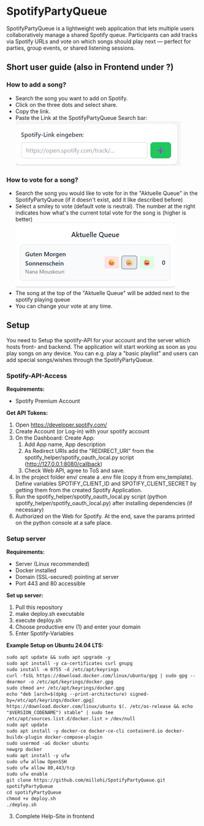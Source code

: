 # SpotifyPartyQueue
SpotifyPartyQueue is a lightweight web application that lets multiple users collaboratively manage a shared Spotify queue.
Participants can add tracks via Spotify URLs and vote on which songs should play next — perfect for parties, group events, or shared listening sessions.

## Short user guide (also in Frontend under ?)
### How to add a song? 
- Search the song you want to add on Spotify. 
- Click on the three dots and select share. 
- Copy the link. 
- Paste the Link at the SpotifyPartyQueue Search bar:  
![Suchleiste in SpotifyPartyQueue](imgs/search_bar.png)
### How to vote for a song? 
- Search the song you would like to vote for in the "Aktuelle Queue" in the SpotifyPartyQueue (if it doesn't exist, add it like described before)
- Select a smiley to vote (default vote is neutral). The number at the right indicates how what's the current total vote for the song is (higher is better)  
![Vote in der SpotifyPartyQueue](imgs/vote_song.png)
- The song at the top of the "Aktuelle Queue" will be added next to the spotify playing queue
- You can change your vote at any time. 

## Setup
You need to Setup the spotify-API for your account and the server which hosts front- and backend. The application will start working as soon as you play songs on any device. You can e.g. play a "basic playlist" and users can add special songs/wishes through the SpotifyPartyQueue. 
### Spotify-API-Access
**Requirements:**
- Spotify Premium Account

**Get API Tokens:**
1. Open https://developer.spotify.com/
2. Create Account (or Log-in) with your spotify account
3. On the Dashboard: Create App: 
   1. Add App name, App description
   2. As Redirect URIs add the "REDIRECT_URI" from the spotify_helper/spotify_oauth_local.py script (http://127.0.0.1:8080/callback)
   3. Check Web API, agree to ToS and save. 
4. In the project folder env/ create a .env file (copy it from env_template). Define variables SPOTIFY_CLIENT_ID and SPOTIFY_CLIENT_SECRET by getting them from the created Spotify Application. 
5. Run the spotify_helper/spotify_oauth_local.py script (python spotify_helper/spotify_oauth_local.py) after installing dependencies (if necessary)
6. Authorized on the Web for Spotify. At the end, save the params printed on the python console at a safe place.

### Setup server
**Requirements:**
- Server (Linux recommended)
- Docker installed
- Domain (SSL-secured) pointing at server
- Port 443 and 80 accessible 

**Set up server:**
1. Pull this repository
2. make deploy.sh executable
3. execute deploy.sh 
4. Choose productive env (1) and enter your domain 
5. Enter Spotify-Variables

**Example Setup on Ubuntu 24.04 LTS:**
```
sudo apt update && sudo apt upgrade -y
sudo apt install -y ca-certificates curl gnupg
sudo install -m 0755 -d /etc/apt/keyrings
curl -fsSL https://download.docker.com/linux/ubuntu/gpg | sudo gpg --dearmor -o /etc/apt/keyrings/docker.gpg
sudo chmod a+r /etc/apt/keyrings/docker.gpg
echo "deb [arch=$(dpkg --print-architecture) signed-by=/etc/apt/keyrings/docker.gpg] https://download.docker.com/linux/ubuntu $(. /etc/os-release && echo "$VERSION_CODENAME") stable" | sudo tee /etc/apt/sources.list.d/docker.list > /dev/null
sudo apt update
sudo apt install -y docker-ce docker-ce-cli containerd.io docker-buildx-plugin docker-compose-plugin
sudo usermod -aG docker ubuntu
newgrp docker
sudo apt install -y ufw
sudo ufw allow OpenSSH
sudo ufw allow 80,443/tcp
sudo ufw enable
git clone https://github.com/millohi/SpotifyPartyQueue.git spotifyPartyQueue
cd spotifyPartyQueue
chmod +x deploy.sh
./deploy.sh
```
3. Complete Help-Site in frontend
